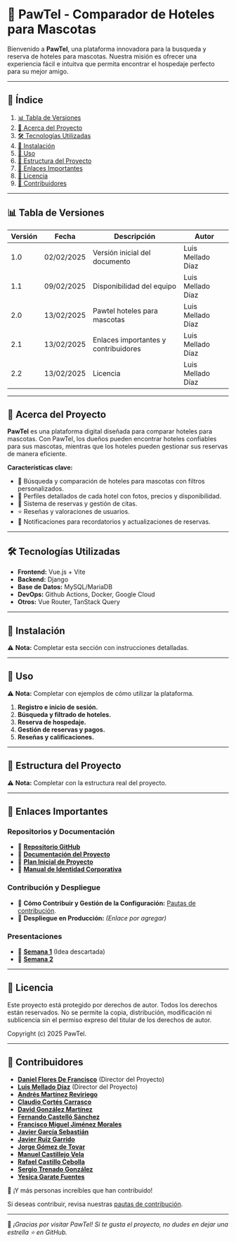 # 🐾 PawTel - Comparador de Hoteles para Mascotas

Bienvenido a **PawTel**, una plataforma innovadora para la busqueda y reserva de hoteles para mascotas. Nuestra misión es ofrecer una experiencia fácil e intuitva que permita encontrar el hospedaje perfecto para su mejor amigo.

---

## 📖 Índice

1. [📊 Tabla de Versiones](#-tabla-de-versiones)
2. [📌 Acerca del Proyecto](#-acerca-del-proyecto)
3. [🛠️ Tecnologías Utilizadas](#️-tecnologías-utilizadas)
4. [🚀 Instalación](#-instalación)
5. [📌 Uso](#-uso)
6. [📂 Estructura del Proyecto](#-estructura-del-proyecto)
7. [🔗 Enlaces Importantes](#-enlaces-importantes)
8. [📜 Licencia](#-licencia)
9. [👥 Contribuidores](#-contribuidores)

---

## 📊 Tabla de Versiones

| Versión | Fecha | Descripción | Autor |
|---------|------------|-------------|--------|
| 1.0 | 02/02/2025 | Versión inicial del documento | Luis Mellado Díaz |
| 1.1 | 09/02/2025 | Disponibilidad del equipo | Luis Mellado Díaz |
| 2.0 | 13/02/2025 | Pawtel hoteles para mascotas | Luis Mellado Díaz |
| 2.1 | 13/02/2025 | Enlaces importantes y contribuidores | Luis Mellado Díaz |
| 2.2 | 13/02/2025 | Licencia | Luis Mellado Díaz |




---

## 📌 Acerca del Proyecto

**PawTel** es una plataforma digital diseñada para comparar hoteles para mascotas. Con PawTel, los dueños pueden encontrar hoteles confiables para sus mascotas, mientras que los hoteles pueden gestionar sus reservas de manera eficiente.

**Características clave:**
- 🏨 Búsqueda y comparación de hoteles para mascotas con filtros personalizados.
- 🐶 Perfiles detallados de cada hotel con fotos, precios y disponibilidad.
- 📝 Sistema de reservas y gestión de citas.
- ⭐ Reseñas y valoraciones de usuarios.
- 🔔 Notificaciones para recordatorios y actualizaciones de reservas.

---

## 🛠️ Tecnologías Utilizadas

- **Frontend:** Vue.js + Vite
- **Backend:** Django
- **Base de Datos:** MySQL/MariaDB
- **DevOps:** Github Actions, Docker, Google Cloud
- **Otros:** Vue Router, TanStack Query

---
## 🚀 Instalación

⚠️ **Nota:** Completar esta sección con instrucciones detalladas.

----

## 📌 Uso

⚠️ **Nota:** Completar con ejemplos de cómo utilizar la plataforma.

1. **Registro e inicio de sesión.**
2. **Búsqueda y filtrado de hoteles.**
3. **Reserva de hospedaje.**
4. **Gestión de reservas y pagos.**
5. **Reseñas y calificaciones.**

---

## 📂 Estructura del Proyecto

⚠️ **Nota:** Completar con la estructura real del proyecto.

---

## 🔗 Enlaces Importantes

### Repositorios y Documentación
- 🔹 **[Repositorio GitHub](https://github.com/LuisMelladoDiaz/PawTel-ComparadorDeHotelesParaMascotas)**
- 🔹 **[Documentación del Proyecto](https://github.com/LuisMelladoDiaz/PawTel-ComparadorDeHotelesParaMascotas/docs)**
- 🔹 **[Plan Inicial de Proyecto](https://github.com/LuisMelladoDiaz/ISPP/blob/main/docs/Plan_Inicial_de_Proyecto.md)**
- 🔹 **[Manual de Identidad Corporativa](https://github.com/LuisMelladoDiaz/PawTel-ComparadorDeHotelesParaMascotas/blob/main/docs/borradores/Manual%20de%20identidad%20corporativa%20(paleta%20de%20colores%2C%20tipografia%20y%20logo).pdf)**

### Contribución y Despliegue
- 🔹 **Cómo Contribuir y Gestión de la Configuración:**  [Pautas de contribución](https://github.com/LuisMelladoDiaz/PawTel-ComparadorDeHotelesParaMascotas/blob/main/docs/CONTRIBUTING.md).
- 🔹 **Despliegue en Producción:** *(Enlace por agregar)*

### Presentaciones
- 🔹 **[Semana 1](https://docs.google.com/presentation/d/1YIfkJfGKqe_43hg5v4Fm_qdwbAvd6D_e-aXp1oEHZfI/edit#slide=id.g32d71018c15_4_11)** (Idea descartada)
- 🔹 **[Semana 2](https://docs.google.com/presentation/d/1-jI3r4i6FYvNZdV9Lfn6jm7cSdSyRFIKl9Dg0VnDaG0/edit#slide=id.g334114ffe31_4_5)**

---

## 📜 Licencia

Este proyecto está protegido por derechos de autor. Todos los derechos están reservados. No se permite la copia, distribución, modificación ni sublicencia sin el permiso expreso del titular de los derechos de autor.

Copyright (c) 2025 PawTel.

---

## 👥 Contribuidores

- **[Daniel Flores De Francisco](https://github.com/DanielFloresDeFrancisco)** (Director del Proyecto)
- **[Luis Mellado Díaz](https://github.com/LuisMelladoDiaz)** (Director del Proyecto)
- **[Andrés Martínez Reviriego](https://github.com/Andresmarevi)**
- **[Claudio Cortés Carrasco](https://github.com/claudiocortescarrasco)**
- **[David González Martínez](https://github.com/davidgonmar)**
- **[Fernando Castelló Sánchez](https://github.com/feerk)**
- **[Francisco Miguel Jiménez Morales](https://github.com/frajimmor2)**
- **[Javier García Sebastián](https://github.com/JaviGarcia1)**
- **[Javier Ruiz Garrido](https://github.com/Javiruizg)**
- **[Jorge Gómez de Tovar](https://github.com/jorgomde)**
- **[Manuel Castillejo Vela](https://github.com/Mancasvel)**
- **[Rafael Castillo Cebolla](https://github.com/rafcasceb)**
- **[Sergio Trenado González](https://github.com/Sergiotg03)**
- **[Yesica Garate Fuentes](https://github.com/yesgarfue)**

🚀 ¡Y más personas increíbles que han contribuido!

Si deseas contribuir, revisa nuestras [pautas de contribución](https://github.com/LuisMelladoDiaz/PawTel-ComparadorDeHotelesParaMascotas/blob/main/docs/CONTRIBUTING.md).

---


🎉 _¡Gracias por visitar PawTel! Si te gusta el proyecto, no dudes en dejar una estrella ⭐ en GitHub._





